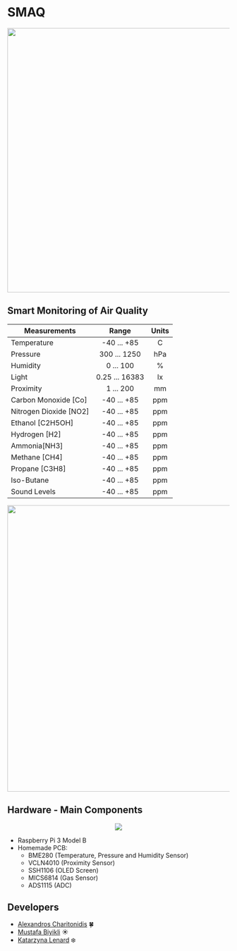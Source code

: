 # SMAQ

<p align="center">
<img src="https://github.com/MustafaBiyikli/SMAQ/blob/master/Resources/IntroGIF.gif" width="600" (https://www.youtube.com/channel/UCAZxVj2a3wnd6SI2-zsWK3Q?disable_polymer=true)>
</p>

## Smart Monitoring of Air Quality
| Measurements       | Range         | Units  |
|------------------- |:-------------:|:------:|
| Temperature| -40 ... +85| C|
| Pressure| 300 ... 1250| hPa|
| Humidity| 0 ... 100| %|
| Light| 0.25 ... 16383| lx|
| Proximity| 1 ... 200| mm|
| Carbon Monoxide [Co]| -40 ... +85| ppm|
| Nitrogen Dioxide [NO2]| -40 ... +85| ppm|
| Ethanol [C2H5OH]| -40 ... +85| ppm|
| Hydrogen [H2]| -40 ... +85| ppm|
| Ammonia[NH3]| -40 ... +85| ppm|
| Methane [CH4]| -40 ... +85| ppm|
| Propane [C3H8]| -40 ... +85| ppm|
| Iso-Butane| -40 ... +85| ppm|
| Sound Levels| -40 ... +85| ppm|

<p align="center">
<img src="https://github.com/MustafaBiyikli/SMAQ/blob/master/Resources/StraightGIF.gif" width="650">
</p>

## Hardware - Main Components

<p align="center">
<img src="https://github.com/MustafaBiyikli/SMAQ/blob/master/Resources/BoxMockupGITHUB.png" >
</p>

-   Raspberry Pi 3 Model B
-   Homemade PCB:
    -   BME280 (Temperature, Pressure and Humidity Sensor)
    -   VCLN4010 (Proximity Sensor)
    -   SSH1106 (OLED Screen)
    -   MICS6814 (Gas Sensor)
    -   ADS1115 (ADC)

## Developers

-   [Alexandros Charitonidis](https://github.com/Alexandros-Charitonidis) :four_leaf_clover:
-   [Mustafa Biyikli](https://github.com/MustafaBiyikli) :sunny:
-   [Katarzyna Lenard](https://github.com/KasiaLenard) :snowflake:
